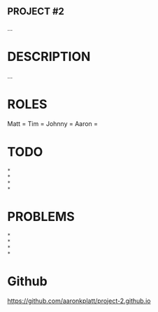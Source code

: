 ## PROJECT #2
...

# DESCRIPTION
...

# ROLES
Matt = 
Tim =
Johnny  = 
Aaron = 

# TODO
    *
    *
    *
    *


# PROBLEMS
    *
    *
    *
    *

# Github 
https://github.com/aaronkplatt/project-2.github.io


